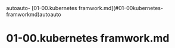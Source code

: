 <!-- TOC -->autoauto- [01-00.kubernetes framwork.md](#01-00kubernetes-framworkmd)autoauto<!-- /TOC -->
# 01-00.kubernetes framwork.md
